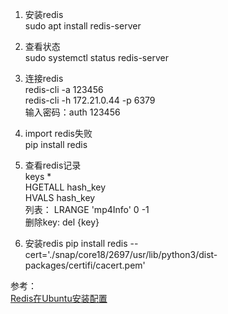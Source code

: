 1. 安装redis  
sudo apt install redis-server  

2. 查看状态  
sudo systemctl status redis-server  

3. 连接redis  
redis-cli -a 123456  
redis-cli -h 172.21.0.44 -p 6379  
输入密码：auth 123456  

4. import redis失败  
pip install redis  

5. 查看redis记录  
keys *  
HGETALL hash_key  
HVALS hash_key  
列表： LRANGE 'mp4Info' 0 -1  
删除key: del {key}  

6. 安装redis
pip install  redis --cert='./snap/core18/2697/usr/lib/python3/dist-packages/certifi/cacert.pem'

参考：  
[Redis在Ubuntu安装配置](https://zhuanlan.zhihu.com/p/28101275)